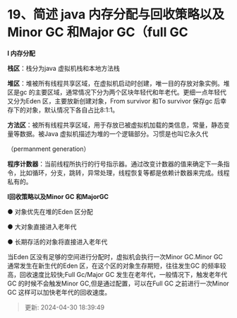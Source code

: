 # 19、简述 java 内存分配与回收策略以及 Minor GC 和Major GC（full GC

**l 内存分配**

**栈区**：栈分为java 虚拟机栈和本地方法栈

**堆区**：堆被所有线程共享区域，在虚拟机启动时创建，唯一目的存放对象实例。堆区是gc 的主要区域，通常情况下分为两个区块年轻代和年老代。更细一点年轻代又分为Eden 区，主要放新创建对象，From survivor 和To survivor 保存gc 后幸存下的对象，默认情况下各自占比8:1:1。

**方法区**：被所有线程共享区域，用于存放已被虚拟机加载的类信息，常量，静态变量等数据。被Java 虚拟机描述为堆的一个逻辑部分。习惯是也叫它永久代

（permanment generation）

**程序计数器**：当前线程所执行的行号指示器。通过改变计数器的值来确定下一条指令，比如循环，分支，跳转，异常处理，线程恢复等都是依赖计数器来完成。线程私有的。

**l********回收策略以及****Minor**** ****GC**** ****和****Major********GC**

● 对象优先在堆的Eden 区分配

● 大对象直接进入老年代

● 长期存活的对象将直接进入老年代

当Eden 区没有足够的空间进行分配时，虚拟机会执行一次Minor GC.Minor GC 通常发生在新生代的Eden 区，在这个区的对象生存期短，往往发生GC 的频率较高，回收速度比较快;Full Gc/Major GC 发生在老年代，一般情况下，触发老年代GC 的时候不会触发Minor GC,但是通过配置，可以在Full GC 之前进行一次Minor GC 这样可以加快老年代的回收速度。

> 更新: 2024-04-30 18:39:49  
